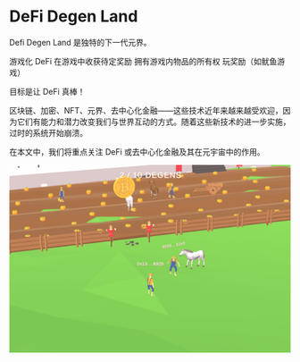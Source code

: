 # DeFi Degen Land


Defi Degen Land 是独特的下一代元界。

  游戏化 DeFi
  在游戏中收获待定奖励
  拥有游戏内物品的所有权
  玩奖励（如鱿鱼游戏）

目标是让 DeFi 真棒！

区块链、加密、NFT、元界、去中心化金融——这些技术近年来越来越受欢迎，因为它们有能力和潜力改变我们与世界互动的方式。随着这些新技术的进一步实施，过时的系统开始崩溃。

在本文中，我们将重点关注 DeFi 或去中心化金融及其在元宇宙中的作用。

![defidegenland-dapp-games-bsc-image1_5cddb53bd59b9511b140fb72aab614e3](defidegenland-dapp-games-bsc-image1_5cddb53bd59b9511b140fb72aab614e3.png)
